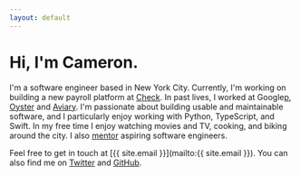 ```yaml
---
layout: default
---
```

# Hi, I'm Cameron.

I'm a software engineer based in New York City. Currently, I'm working on building a new payroll platform at [Check][k]. In past lives, I worked at Google[p], [Oyster][o] and [Aviary][a]. I'm passionate about building usable and maintainable software, and I particularly enjoy working with Python, TypeScript, and Swift. In my free time I enjoy watching movies and TV, cooking, and biking around the city. I also [mentor][c] aspiring software engineers.

Feel free to get in touch at [{{ site.email }}](mailto:{{ site.email }}). You can also find me on [Twitter][t] and [GitHub][g].

[k]: https://checkhq.com
[p]: https://en.wikipedia.org/wiki/Google_Play_Books
[o]: https://en.wikipedia.org/wiki/Oyster_(company)
[a]: https://en.wikipedia.org/wiki/Aviary_(image_editor)
[c]: https://www.pursuit.org
[t]: https://twitter.com/cameronspickert
[g]: https://github.com/cspickert
